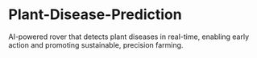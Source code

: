 # Plant-Disease-Prediction
AI-powered rover that detects plant diseases in real-time, enabling early action and promoting sustainable, precision farming.
